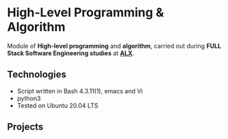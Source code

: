 # High-Level Programming & Algorithm

Module of **High-level programming** and **algorithm**, carried out during **FULL Stack Software Engineering studies** at **[ALX](https://www.alxafrica.com/)**.

## Technologies

* Script written in Bash 4.3.11(1), emacs and Vi
* python3
* Tested on Ubuntu 20.04 LTS
## Projects
